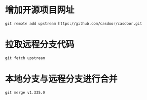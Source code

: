 # 增加开源项目网址
`git remote add upstream https://github.com/casdoor/casdoor.git`
# 拉取远程分支代码
`git fetch upstream`
# 本地分支与远程分支进行合并
`git merge v1.335.0`